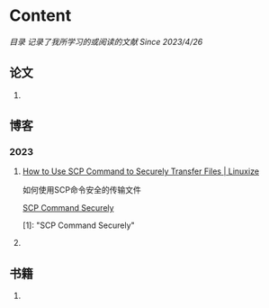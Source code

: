 # Content

*目录	记录了我所学习的或阅读的文献 Since 2023/4/26*

## 论文

1. 

## 博客

### 2023

1. [How to Use SCP Command to Securely Transfer Files | Linuxize](https://linuxize.com/post/how-to-use-scp-command-to-securely-transfer-files/)

   如何使用SCP命令安全的传输文件

   [SCP Command Securely](./BlogNotes/202304/SCP.md)

   

   [1]: 	"SCP Command Securely"

   

2. 

## 书籍

1. 

